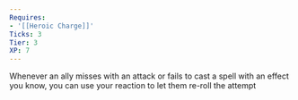 ```yaml
---
Requires:
- '[[Heroic Charge]]'
Ticks: 3
Tier: 3
XP: 7
---
```


Whenever an ally misses with an attack or fails to cast a spell with an effect you know, you can use your reaction to let them re-roll the attempt